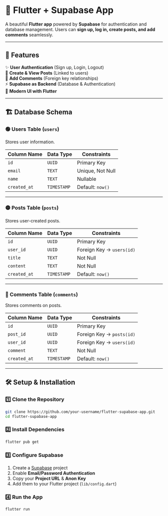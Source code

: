# 🚀 **Flutter + Supabase App**  

A beautiful **Flutter app** powered by **Supabase** for authentication and database management. Users can **sign up, log in, create posts, and add comments** seamlessly.

---

## 📌 **Features**  
✨ **User Authentication** (Sign up, Login, Logout)  
📝 **Create & View Posts** (Linked to users)  
💬 **Add Comments** (Foreign key relationships)  
⚡ **Supabase as Backend** (Database & Authentication)  
🎨 **Modern UI with Flutter**  

---

## 🏗 **Database Schema**  
### **🟢 Users Table (`users`)**  
Stores user information.  

| Column Name  | Data Type   | Constraints         |
|-------------|------------|---------------------|
| `id`        | `UUID`      | Primary Key        |
| `email`     | `TEXT`      | Unique, Not Null   |
| `name`      | `TEXT`      | Nullable           |
| `created_at` | `TIMESTAMP` | Default: `now()`   |

---

### **🟡 Posts Table (`posts`)**  
Stores user-created posts.  

| Column Name  | Data Type   | Constraints                  |
|-------------|------------|------------------------------|
| `id`        | `UUID`      | Primary Key                  |
| `user_id`   | `UUID`      | Foreign Key → `users(id)`    |
| `title`     | `TEXT`      | Not Null                     |
| `content`   | `TEXT`      | Not Null                     |
| `created_at` | `TIMESTAMP` | Default: `now()`            |

---

### **🔴 Comments Table (`comments`)**  
Stores comments on posts.  

| Column Name  | Data Type   | Constraints                  |
|-------------|------------|------------------------------|
| `id`        | `UUID`      | Primary Key                  |
| `post_id`   | `UUID`      | Foreign Key → `posts(id)`    |
| `user_id`   | `UUID`      | Foreign Key → `users(id)`    |
| `comment`   | `TEXT`      | Not Null                     |
| `created_at` | `TIMESTAMP` | Default: `now()`            |

---

## 🛠 **Setup & Installation**  
### **1️⃣ Clone the Repository**  
```sh
git clone https://github.com/your-username/flutter-supabase-app.git
cd flutter-supabase-app
```

### **2️⃣ Install Dependencies**  
```sh
flutter pub get
```

### **3️⃣ Configure Supabase**  
1. Create a [Supabase](https://supabase.com/) project  
2. Enable **Email/Password Authentication**  
3. Copy your **Project URL** & **Anon Key**  
4. Add them to your Flutter project (`lib/config.dart`)  

### **4️⃣ Run the App**  
```sh
flutter run
```

